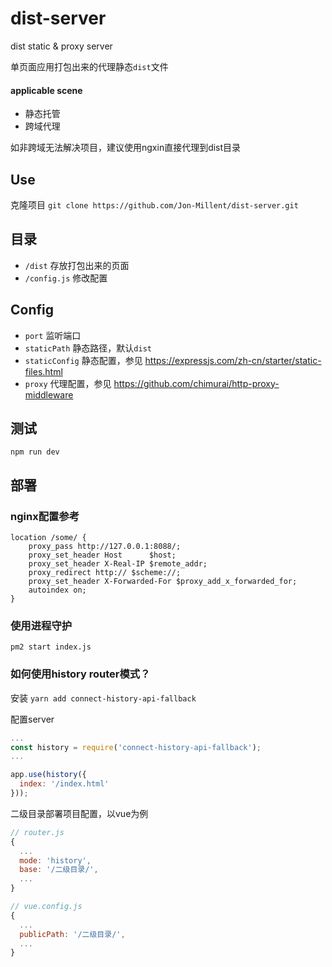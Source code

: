 # dist-server
dist static &amp; proxy server

单页面应用打包出来的代理静态`dist`文件

#### applicable scene
* 静态托管
* 跨域代理

如非跨域无法解决项目，建议使用ngxin直接代理到dist目录

## Use

克隆项目 `git clone https://github.com/Jon-Millent/dist-server.git`

## 目录

* `/dist` 存放打包出来的页面
* `/config.js` 修改配置

## Config

* `port` 监听端口
* `staticPath` 静态路径，默认`dist`
* `staticConfig` 静态配置，参见 https://expressjs.com/zh-cn/starter/static-files.html
* `proxy` 代理配置，参见 https://github.com/chimurai/http-proxy-middleware

## 测试
`npm run dev`

## 部署

### nginx配置参考

```text
location /some/ {
    proxy_pass http://127.0.0.1:8088/;
    proxy_set_header Host      $host;
    proxy_set_header X-Real-IP $remote_addr;
    proxy_redirect http:// $scheme://;
    proxy_set_header X-Forwarded-For $proxy_add_x_forwarded_for;
    autoindex on;
}
```  
### 使用进程守护  
`pm2 start index.js`  

### 如何使用history router模式？

安装
`yarn add connect-history-api-fallback`

配置server
```js
...
const history = require('connect-history-api-fallback');
...

app.use(history({
  index: '/index.html'
}));
```

二级目录部署项目配置，以vue为例  

```js
// router.js
{
  ...
  mode: 'history',
  base: '/二级目录/',
  ...
}
```

```js
// vue.config.js
{
  ...
  publicPath: '/二级目录/',
  ...
}
```
